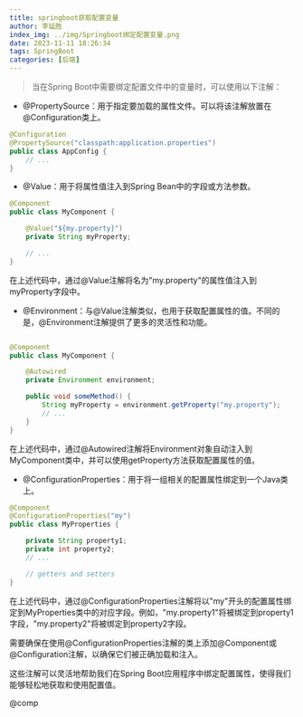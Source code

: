 ```yaml
---
title: springboot获取配置变量
author: 李延胜
index_img: ../img/Springboot绑定配置变量.png
date: 2023-11-11 18:26:34
tags: SpringBoot
categories: [后端]
---
```

> 当在Spring Boot中需要绑定配置文件中的变量时，可以使用以下注解：

- @PropertySource：用于指定要加载的属性文件。可以将该注解放置在@Configuration类上。

```java
@Configuration
@PropertySource("classpath:application.properties")
public class AppConfig {
    // ...
}
```

- @Value：用于将属性值注入到Spring Bean中的字段或方法参数。

```java
@Component
public class MyComponent {

    @Value("${my.property}")
    private String myProperty;

    // ...
}
```

在上述代码中，通过@Value注解将名为"my.property"的属性值注入到myProperty字段中。

- @Environment：与@Value注解类似，也用于获取配置属性的值。不同的是，@Environment注解提供了更多的灵活性和功能。

```java

@Component
public class MyComponent {

    @Autowired
    private Environment environment;

    public void someMethod() {
        String myProperty = environment.getProperty("my.property");
        // ...
    }
}
```

在上述代码中，通过@Autowired注解将Environment对象自动注入到MyComponent类中，并可以使用getProperty方法获取配置属性的值。

- @ConfigurationProperties：用于将一组相关的配置属性绑定到一个Java类上。

```java
@Component
@ConfigurationProperties("my")
public class MyProperties {

    private String property1;
    private int property2;
    // ...

    // getters and setters
}
```

在上述代码中，通过@ConfigurationProperties注解将以"my"开头的配置属性绑定到MyProperties类中的对应字段。例如，"my.property1"将被绑定到property1字段，"my.property2"将被绑定到property2字段。

需要确保在使用@ConfigurationProperties注解的类上添加@Component或@Configuration注解，以确保它们被正确加载和注入。

这些注解可以灵活地帮助我们在Spring Boot应用程序中绑定配置属性，使得我们能够轻松地获取和使用配置值。


@comp